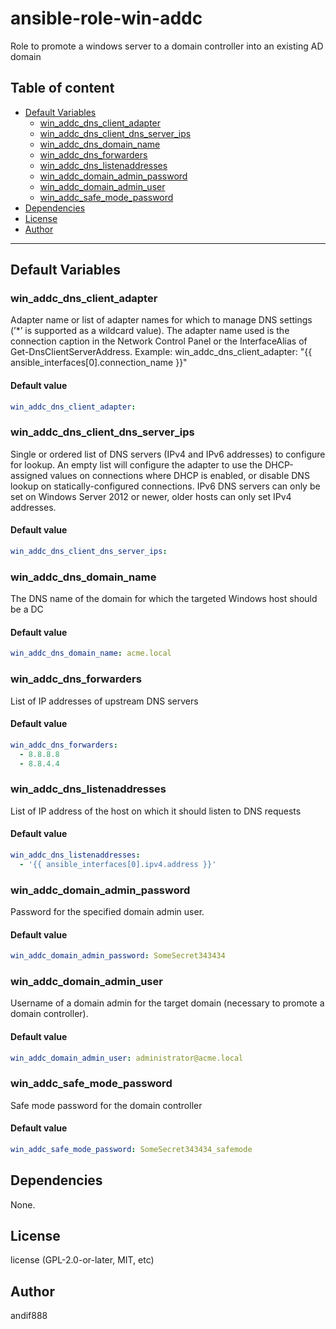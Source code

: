 # ansible-role-win-addc

Role to promote a windows server to a domain controller into an existing AD domain

## Table of content

- [Default Variables](#default-variables)
  - [win_addc_dns_client_adapter](#win_addc_dns_client_adapter)
  - [win_addc_dns_client_dns_server_ips](#win_addc_dns_client_dns_server_ips)
  - [win_addc_dns_domain_name](#win_addc_dns_domain_name)
  - [win_addc_dns_forwarders](#win_addc_dns_forwarders)
  - [win_addc_dns_listenaddresses](#win_addc_dns_listenaddresses)
  - [win_addc_domain_admin_password](#win_addc_domain_admin_password)
  - [win_addc_domain_admin_user](#win_addc_domain_admin_user)
  - [win_addc_safe_mode_password](#win_addc_safe_mode_password)
- [Dependencies](#dependencies)
- [License](#license)
- [Author](#author)

---

## Default Variables

### win_addc_dns_client_adapter

Adapter name or list of adapter names for which to manage DNS settings (’*’ is supported as a wildcard value). The adapter name used is the connection caption in the Network Control Panel or the InterfaceAlias of Get-DnsClientServerAddress. Example: win_addc_dns_client_adapter: "{{ ansible_interfaces[0].connection_name }}"

#### Default value

```YAML
win_addc_dns_client_adapter:
```

### win_addc_dns_client_dns_server_ips

Single or ordered list of DNS servers (IPv4 and IPv6 addresses) to configure for lookup. An empty list will configure the adapter to use the DHCP-assigned values on connections where DHCP is enabled, or disable DNS lookup on statically-configured connections. IPv6 DNS servers can only be set on Windows Server 2012 or newer, older hosts can only set IPv4 addresses.

#### Default value

```YAML
win_addc_dns_client_dns_server_ips:
```

### win_addc_dns_domain_name

The DNS name of the domain for which the targeted Windows host should be a DC

#### Default value

```YAML
win_addc_dns_domain_name: acme.local
```

### win_addc_dns_forwarders

List of IP addresses of upstream DNS servers

#### Default value

```YAML
win_addc_dns_forwarders:
  - 8.8.8.8
  - 8.8.4.4
```

### win_addc_dns_listenaddresses

List of IP address of the host on which it should listen to DNS requests

#### Default value

```YAML
win_addc_dns_listenaddresses:
  - '{{ ansible_interfaces[0].ipv4.address }}'
```

### win_addc_domain_admin_password

Password for the specified domain admin user.

#### Default value

```YAML
win_addc_domain_admin_password: SomeSecret343434
```

### win_addc_domain_admin_user

Username of a domain admin for the target domain (necessary to promote a domain controller).

#### Default value

```YAML
win_addc_domain_admin_user: administrator@acme.local
```

### win_addc_safe_mode_password

Safe mode password for the domain controller

#### Default value

```YAML
win_addc_safe_mode_password: SomeSecret343434_safemode
```



## Dependencies

None.

## License

license (GPL-2.0-or-later, MIT, etc)

## Author

andif888
